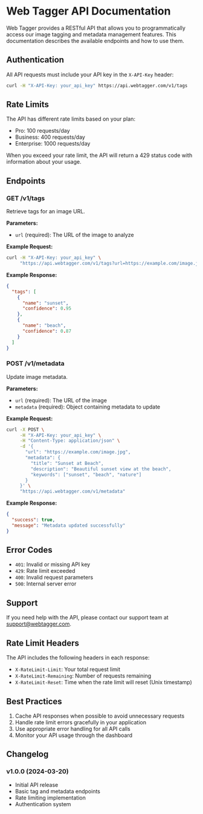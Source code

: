 # Web Tagger API Documentation

Web Tagger provides a RESTful API that allows you to programmatically access our image tagging and metadata management features. This documentation describes the available endpoints and how to use them.

## Authentication

All API requests must include your API key in the `X-API-Key` header:

```bash
curl -H "X-API-Key: your_api_key" https://api.webtagger.com/v1/tags
```

## Rate Limits

The API has different rate limits based on your plan:

- Pro: 100 requests/day
- Business: 400 requests/day
- Enterprise: 1000 requests/day

When you exceed your rate limit, the API will return a 429 status code with information about your usage.

## Endpoints

### GET /v1/tags

Retrieve tags for an image URL.

**Parameters:**

- `url` (required): The URL of the image to analyze

**Example Request:**
```bash
curl -H "X-API-Key: your_api_key" \
     "https://api.webtagger.com/v1/tags?url=https://example.com/image.jpg"
```

**Example Response:**
```json
{
  "tags": [
    {
      "name": "sunset",
      "confidence": 0.95
    },
    {
      "name": "beach",
      "confidence": 0.87
    }
  ]
}
```

### POST /v1/metadata

Update image metadata.

**Parameters:**

- `url` (required): The URL of the image
- `metadata` (required): Object containing metadata to update

**Example Request:**
```bash
curl -X POST \
     -H "X-API-Key: your_api_key" \
     -H "Content-Type: application/json" \
     -d '{
       "url": "https://example.com/image.jpg",
       "metadata": {
         "title": "Sunset at Beach",
         "description": "Beautiful sunset view at the beach",
         "keywords": ["sunset", "beach", "nature"]
       }
     }' \
     "https://api.webtagger.com/v1/metadata"
```

**Example Response:**
```json
{
  "success": true,
  "message": "Metadata updated successfully"
}
```

## Error Codes

- `401`: Invalid or missing API key
- `429`: Rate limit exceeded
- `400`: Invalid request parameters
- `500`: Internal server error

## Support

If you need help with the API, please contact our support team at support@webtagger.com.

## Rate Limit Headers

The API includes the following headers in each response:

- `X-RateLimit-Limit`: Your total request limit
- `X-RateLimit-Remaining`: Number of requests remaining
- `X-RateLimit-Reset`: Time when the rate limit will reset (Unix timestamp)

## Best Practices

1. Cache API responses when possible to avoid unnecessary requests
2. Handle rate limit errors gracefully in your application
3. Use appropriate error handling for all API calls
4. Monitor your API usage through the dashboard

## Changelog

### v1.0.0 (2024-03-20)
- Initial API release
- Basic tag and metadata endpoints
- Rate limiting implementation
- Authentication system 